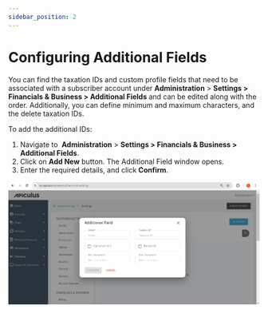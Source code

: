 ```yaml
---
sidebar_position: 2
---
```

# Configuring Additional Fields

You can find the taxation IDs and custom profile fields that need to be associated with a subscriber account under **Administration** > **Settings > Financials & Business > Additional Fields** and can be edited along with the order. Additionally, you can define minimum and maximum characters, and the delete taxation IDs.

To add the additional IDs:
1. Navigate to  **Administration** > **Settings > Financials & Business > Additional Fields**.
2. Click on **Add New** button. The Additional Field window opens. 
3. Enter the required details, and click **Confirm**.

![Configuring Additional Fields](img/ConfiguringAdditionalFields.png)
